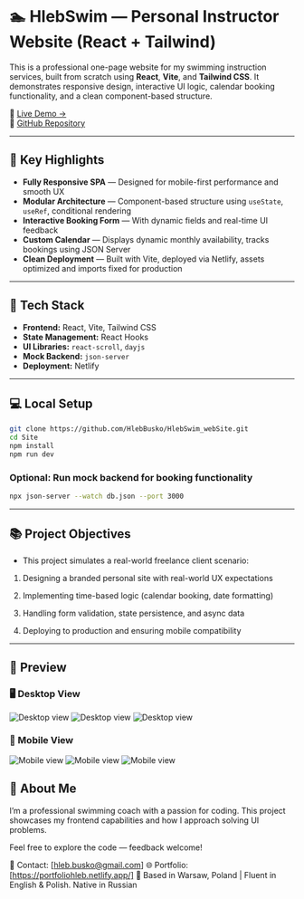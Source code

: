 # 🏊 HlebSwim — Personal Instructor Website (React + Tailwind)

This is a professional one-page website for my swimming instruction services, built from scratch using **React**, **Vite**, and **Tailwind CSS**. It demonstrates responsive design, interactive UI logic, calendar booking functionality, and a clean component-based structure.

📍 [Live Demo →](https://hlebswim.netlify.app/)  
📁 [GitHub Repository](https://github.com/HlebBusko/HlebSwim_webSite)

---

## 🚀 Key Highlights

- **Fully Responsive SPA** — Designed for mobile-first performance and smooth UX
- **Modular Architecture** — Component-based structure using `useState`, `useRef`, conditional rendering
- **Interactive Booking Form** — With dynamic fields and real-time UI feedback
- **Custom Calendar** — Displays dynamic monthly availability, tracks bookings using JSON Server
- **Clean Deployment** — Built with Vite, deployed via Netlify, assets optimized and imports fixed for production

---

## 🧱 Tech Stack

- **Frontend:** React, Vite, Tailwind CSS
- **State Management:** React Hooks
- **UI Libraries:** `react-scroll`, `dayjs`
- **Mock Backend:** `json-server`
- **Deployment:** Netlify

---

## 💻 Local Setup

```bash
git clone https://github.com/HlebBusko/HlebSwim_webSite.git
cd Site
npm install
npm run dev
```

### Optional: Run mock backend for booking functionality

```bash
npx json-server --watch db.json --port 3000
```

---

## 📚 Project Objectives

- This project simulates a real-world freelance client scenario:

1. Designing a branded personal site with real-world UX expectations

2. Implementing time-based logic (calendar booking, date formatting)

3. Handling form validation, state persistence, and async data

4. Deploying to production and ensuring mobile compatibility

---

## 📸 Preview

### 🖥️ Desktop View

![Desktop view](Site/public/screenshots/screenshot1.png)
![Desktop view](Site/public/screenshots/screenshot2.png)
![Desktop view](Site/public/screenshots/screenshot3.png)

### 📱 Mobile View

![Mobile view](Site/public/screenshots/screenshot4Mobile.jpg)
![Mobile view](Site/public/screenshots/screenshot5Mobile.jpg)
![Mobile view](Site/public/screenshots/screenshot6Mobile.jpg)

## 🤝 About Me

I’m a professional swimming coach with a passion for coding. This project showcases my frontend capabilities and how I approach solving UI problems.

Feel free to explore the code — feedback welcome!

📧 Contact: [hleb.busko@gmail.com]
🌐 Portfolio: [https://portfoliohleb.netlify.app/]
📍 Based in Warsaw, Poland | Fluent in English & Polish. Native in Russian
